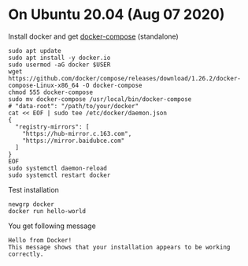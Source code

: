# On Ubuntu 20.04 (Aug 07 2020)
Install docker and get [docker-compose](https://github.com/docker/compose/releases) (standalone) 
```
sudo apt update
sudo apt install -y docker.io
sudo usermod -aG docker $USER
wget https://github.com/docker/compose/releases/download/1.26.2/docker-compose-Linux-x86_64 -O docker-compose
chmod 555 docker-compose 
sudo mv docker-compose /usr/local/bin/docker-compose
# "data-root": "/path/to/your/docker"
cat << EOF | sudo tee /etc/docker/daemon.json  
{
  "registry-mirrors": [
    "https://hub-mirror.c.163.com",
    "https://mirror.baidubce.com"
  ]
}
EOF
sudo systemctl daemon-reload
sudo systemctl restart docker
``` 
Test installation
```
newgrp docker
docker run hello-world
```
You get following message
```
Hello from Docker!
This message shows that your installation appears to be working correctly.
```
